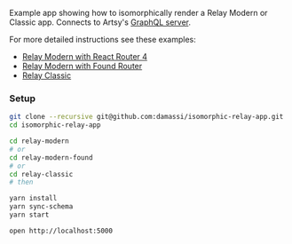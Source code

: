 Example app showing how to isomorphically render a Relay Modern or Classic app. Connects to Artsy's [GraphQL server](https://github.com/artsy/metaphysics).

For more detailed instructions see these examples:

* [Relay Modern with React Router 4](relay-modern)
* [Relay Modern with Found Router](relay-modern-found)
* [Relay Classic](relay-classic)

### Setup

```bash
git clone --recursive git@github.com:damassi/isomorphic-relay-app.git
cd isomorphic-relay-app

cd relay-modern
# or
cd relay-modern-found
# or
cd relay-classic
# then

yarn install
yarn sync-schema
yarn start

open http://localhost:5000
```
